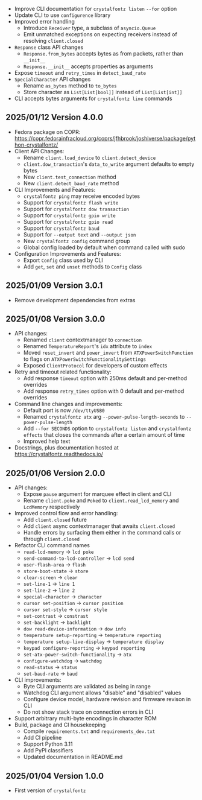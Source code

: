 - Improve CLI documentation for `crystalfontz listen` `--for` option
- Update CLI to use `configurence` library
- Improved error handling
  - Introduce `Receiver` type, a subclass of `asyncio.Queue`
  - Emit unmatched exceptions on expecting receivers instead of resolving `client.closed`
- `Response` class API changes
  - `Response.from_bytes` accepts bytes as from packets, rather than `__init__`
  - `Response.__init__` accepts properties as arguments
- Expose `timeout` and `retry_times` in `detect_baud_rate`
- `SpecialCharacter` API changes
  - Rename `as_bytes` method to `to_bytes`
  - Store character as `List[List[bool]]` instead of `List[List[int]]`
- CLI accepts bytes arguments for `crystalfontz line` commands

## 2025/01/12 Version 4.0.0
- Fedora package on COPR: <https://copr.fedorainfracloud.org/coprs/jfhbrook/joshiverse/package/python-crystalfontz/>
- Client API Changes:
  - Rename `client.load_device` to `client.detect_device`
  - `client.dow_transaction`'s `data_to_write` argument defaults to empty bytes
  - New `client.test_connection` method
  - New `client.detect_baud_rate` method
- CLI Improvements and Features:
  - `crystalfontz ping` may receive encoded bytes
  - Support for `crystalfontz flash write`
  - Support for `crystalfontz dow transaction`
  - Support for `crystalfontz gpio write`
  - Support for `crystalfontz gpio read`
  - Support for `crystalfontz baud`
  - Support for `--output text` and `--output json`
  - New `crystalfontz config` command group
  - Global config loaded by default when command called with sudo
- Configuration Improvements and Features:
  - Export `Config` class used by CLI
  - Add `get`, `set` and `unset` methods to `Config` class

## 2025/01/09 Version 3.0.1

- Remove development dependencies from extras

## 2025/01/08 Version 3.0.0

- API changes:
  - Renamed `client` contextmanager to `connection`
  - Renamed `TemperatureReport`'s `idx` attribute to `index`
  - Moved `reset_invert` and `power_invert` from `ATXPowerSwitchFunction` to flags on `ATXPowerSwitchFunctionalitySettings`
  - Exposed `ClientProtocol` for developers of custom effects
- Retry and timeout related functionality:
  - Add response `timeout` option with 250ms default and per-method overrides
  - Add response `retry_times` option with 0 default and per-method overrides
- Command line changes and improvements:
  - Default port is now `/dev/ttyUSB0`
  - Renamed `crystalfontz atx` arg `--power-pulse-length-seconds` to `--power-pulse-length`
  - Add `--for SECONDS` option to `crystalfontz listen` and `crystalfontz effects` that closes the commands after a certain amount of time
  - Improved help text
- Docstrings, plus documentation hosted at <https://crystalfontz.readthedocs.io/>

## 2025/01/06 Version 2.0.0

- API changes:
  - Expose `pause` argument for marquee effect in client and CLI
  - Rename `client.poke` and `Poked` to `client.read_lcd_memory` and `LcdMemory` respectively
- Improved control flow and error handling:
  - Add `client.closed` future
  - Add `client` async contextmanager that awaits `client.closed`
  - Handle errors by surfacing them either in the command calls or through `client.closed`
- Refactor CLI command names
  - `read-lcd-memory` -> `lcd poke`
  - `send-command-to-lcd-controller` -> `lcd send`
  - `user-flash-area` -> `flash`
  - `store-boot-state` -> `store`
  - `clear-screen` -> `clear`
  - `set-line-1` -> `line 1`
  - `set-line-2` -> `line 2`
  - `special-character` -> `character`
  - `cursor set-position` -> `cursor position`
  - `cursor set-style` -> `cursor style`
  - `set-contrast` -> `constrast`
  - `set-backlight` -> `backlight`
  - `dow read-device-information` -> `dow info`
  - `temperature setup-reporting` -> `temperature reporting`
  - `temperature setup-live-display` -> `temperature display`
  - `keypad configure-reporting` -> `keypad reporting`
  - `set-atx-power-switch-functionality` -> `atx`
  - `configure-watchdog` -> `watchdog`
  - `read-status` -> `status`
  - `set-baud-rate` -> `baud`
- CLI improvements:
  - Byte CLI arguments are validated as being in range
  - Watchdog CLI argument allows "disable" and "disabled" values
  - Configure device model, hardware revision and firmware revison in CLI
  - Do not show stack trace on connection errors in CLI
- Support arbitrary multi-byte encodings in character ROM
- Build, package and CI housekeeping
  - Compile `requirements.txt` and `requirements_dev.txt`
  - Add CI pipeline
  - Support Python 3.11
  - Add PyPI classifiers
  - Updated documentation in README.md

## 2025/01/04 Version 1.0.0

- First version of `crystalfontz`
